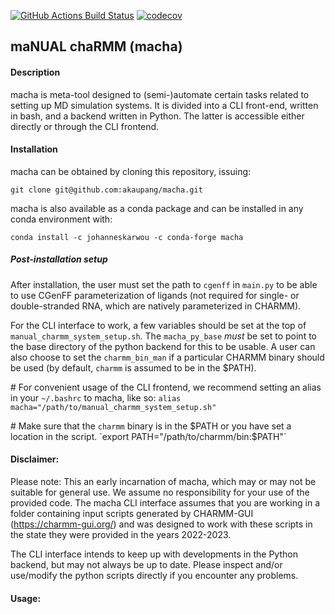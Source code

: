 [//]: # (Badges)
[![GitHub Actions Build Status](https://github.com/akaupang/macha/workflows/CI/badge.svg)](https://github.com/akaupang/macha/actions)
[![codecov](https://codecov.io/gh/akuapang/macha/branch/main/graph/badge.svg)](https://codecov.io/gh/akaupang/macha/branch/main)


## maNUAL chaRMM (macha)

#### Description
macha is meta-tool designed to (semi-)automate certain tasks related to setting up MD simulation systems. It is divided into a CLI front-end, written in bash, and a backend written in Python. The latter is accessible either directly or through the CLI frontend.

#### Installation

macha can be obtained by cloning this repository, issuing: 

`git clone git@github.com:akaupang/macha.git`

macha is also available as a conda package and can be installed in any conda environment with:

`conda install -c johanneskarwou -c conda-forge macha`

##### Post-installation setup
After installation, the user must set the path to `cgenff` in `main.py` to be able to use CGenFF parameterization of ligands (not required for single- or double-stranded RNA, which are natively parameterized in CHARMM).

For the CLI interface to work, a few variables should be set at the top of `manual_charmm_system_setup.sh`. The `macha_py_base` *must* be set to point to the base directory of the python backend for this to be usable. A user can also choose to set the `charmm_bin_man` if a particular CHARMM binary should be used (by default, `charmm` is assumed to be in the $PATH). 

\# For convenient usage of the CLI frontend, we recommend setting an alias in your `~/.bashrc` to macha, like so:
`alias macha="/path/to/manual_charmm_system_setup.sh"`

\# Make sure that the `charmm` binary is in the $PATH or you have set a location in the script.
`export PATH="/path/to/charmm/bin:$PATH"`

#### Disclaimer:
Please note: This an early incarnation of macha, which may or may not be suitable for general use. We assume no responsibility for your use of the provided code.
The macha CLI interface assumes that you are working in a folder containing input scripts 
generated by CHARMM-GUI (https://charmm-gui.org/) and was designed to work with these scripts
in the state they were provided in the years 2022-2023.

The CLI interface intends to keep up with developments in the Python backend, but may not
always be up to date. Please inspect and/or use/modify the python scripts directly if you
encounter any problems.

#### Usage:

